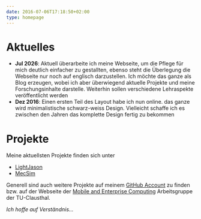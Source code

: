 ```yaml
---
date: 2016-07-06T17:18:50+02:00
type: homepage
---
```

# Aktuelles

* __Jul 2026__: Aktuell überarbeite ich meine Webseite, um die Pflege für mich deutlich einfacher zu gestallten, ebenso steht die Überlegung die Webseite nur noch auf englisch darzustellen. Ich möchte das ganze als Blog erzeugen, wobei ich aber überwiegend aktuelle Projekte und meine Forschungsinhalte darstelle. Weiterhin sollen verschiedene Lehraspekte veröffentlicht werden
* __Dez 2016__: Einen ersten Teil des Layout habe ich nun online. das ganze wird minimalistische schwarz-weiss Design. Vielleicht schaffe ich es zwischen den Jahren das komplette Design fertig zu bekommen

# Projekte

Meine aktuellsten Projekte finden sich unter

* [LightJason](http://lightjason.org)
* [MecSim](https://github.com/flashpixx/MecSim)

Generell sind auch weitere Projekte auf meinem [GitHub Account](http://github.com/flashpixx) zu finden bzw. auf der Webseite der [Mobile and Enterprise Computing](http://meclab.in.tu-clausthal.de/) Arbeitsgruppe der TU-Clausthal.

_Ich hoffe auf Verständnis..._


